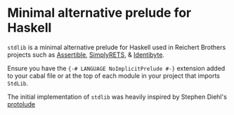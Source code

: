 # Minimal alternative prelude for Haskell

`stdlib` is a minimal alternative prelude for Haskell used in Reichert
Brothers projects such as [Assertible](https://assertible.com),
[SimplyRETS](https://simplyrets.com), &
[Identibyte](https://identibyte.com).

Ensure you have the `{-# LANGUAGE NoImplicitPrelude #-}` extension added
to your cabal file or at the top of each module in your project that
imports `StdLib`.

The initial implementation of `stdlib` was heavily inspired by Stephen
Diehl's [protolude](https://github.com/sdiehl/protolude)
